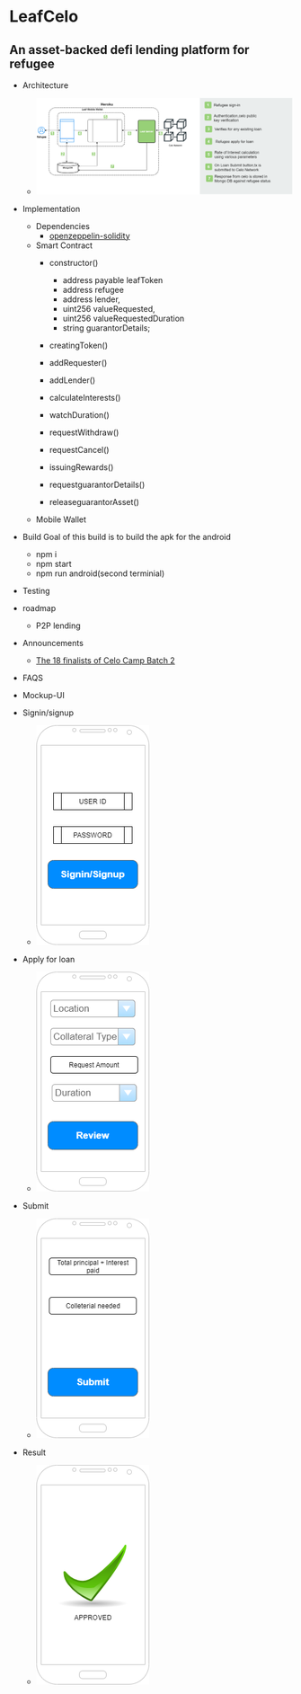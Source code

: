 # LeafCelo
## An asset-backed defi lending platform for refugee

- Architecture
	- ![Architecture](./frontend/img/leafCelo-Arch.png)
- Implementation
	- Dependencies 
		- [openzeppelin-solidity](https://openzeppelin.com/contracts/)
	- Smart Contract
	    - constructor()
		  - address payable leafToken
		  - address refugee
		  - address lender,          
          - uint256 valueRequested,
		  - uint256 valueRequestedDuration
		  - string guarantorDetails;     
        - creatingToken()
  		- addRequester()
		- addLender()
		
		- calculateInterests()
		- watchDuration()
		- requestWithdraw()
		- requestCancel()    		
		- issuingRewards()  
		
		- requestguarantorDetails()
		- releaseguarantorAsset()
 	- Mobile Wallet	
- Build
Goal of this build is to build the apk for the android
	- npm i
    - npm start
    - npm run android(second terminial) 
	
- Testing
- roadmap
	- P2P lending
- Announcements
	- [The 18 finalists of Celo Camp Batch 2](https://medium.com/celoorg/the-18-finalists-in-celo-camp-batch-2-the-up-and-coming-startups-bringing-financial-inclusion-to-845b67e960c8)
- FAQS
- Mockup-UI
- Signin/signup
	- ![Screenshot](./frontend/img/leafCelo-Registration.png)
- Apply for loan
	- ![Apply](./frontend/img/leafCelo-Apply.png)	
- Submit
	- ![Submit](./frontend/img/leafCelo-Submit.png)	
- Result
	- ![Result](./frontend/img/leafCelo-Result.png)	
